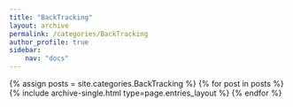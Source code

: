 ```yaml
---
title: "BackTracking"
layout: archive
permalink: /categories/BackTracking
author_profile: true
sidebar:
    nav: "docs"
---
```


{% assign posts = site.categories.BackTracking %}
{% for post in posts %} {% include archive-single.html type=page.entries_layout %} {% endfor %}